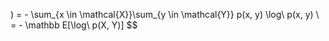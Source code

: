 ) = - \sum_{x \in \mathcal{X}}\sum_{y \in \mathcal{Y}} p(x, y) \log\ p(x, y) \\ = - \mathbb E[\log\ p(X, Y)] $$